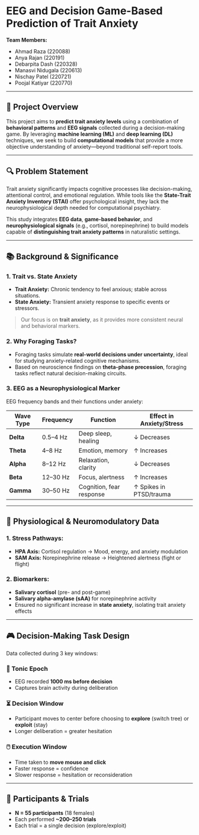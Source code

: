 # EEG and Decision Game-Based Prediction of Trait Anxiety

**Team Members:**
- Ahmad Raza (220088)  
- Anya Rajan (220191)  
- Debarpita Dash (220328)  
- Manasvi Nidugala (220613)  
- Nischay Patel (220721)  
- Poojal Katiyar (220770)  

---

## 🧠 Project Overview

This project aims to **predict trait anxiety levels** using a combination of **behavioral patterns** and **EEG signals** collected during a decision-making game. By leveraging **machine learning (ML)** and **deep learning (DL)** techniques, we seek to build **computational models** that provide a more objective understanding of anxiety—beyond traditional self-report tools.

---

## 🔍 Problem Statement

Trait anxiety significantly impacts cognitive processes like decision-making, attentional control, and emotional regulation. While tools like the **State-Trait Anxiety Inventory (STAI)** offer psychological insight, they lack the neurophysiological depth needed for computational psychiatry.

This study integrates **EEG data**, **game-based behavior**, and **neurophysiological signals** (e.g., cortisol, norepinephrine) to build models capable of **distinguishing trait anxiety patterns** in naturalistic settings.

---

## 📚 Background & Significance

### 1. Trait vs. State Anxiety
- **Trait Anxiety:** Chronic tendency to feel anxious; stable across situations.
- **State Anxiety:** Transient anxiety response to specific events or stressors.

> Our focus is on **trait anxiety**, as it provides more consistent neural and behavioral markers.

### 2. Why Foraging Tasks?
- Foraging tasks simulate **real-world decisions under uncertainty**, ideal for studying anxiety-related cognitive mechanisms.
- Based on neuroscience findings on **theta-phase precession**, foraging tasks reflect natural decision-making circuits.

### 3. EEG as a Neurophysiological Marker
EEG frequency bands and their functions under anxiety:

| Wave Type | Frequency | Function | Effect in Anxiety/Stress |
|-----------|-----------|----------|---------------------------|
| **Delta** | 0.5–4 Hz  | Deep sleep, healing | ↓ Decreases |
| **Theta** | 4–8 Hz    | Emotion, memory | ↑ Increases |
| **Alpha** | 8–12 Hz   | Relaxation, clarity | ↓ Decreases |
| **Beta**  | 12–30 Hz  | Focus, alertness | ↑ Increases |
| **Gamma** | 30–50 Hz  | Cognition, fear response | ↑ Spikes in PTSD/trauma |

---

## 🧪 Physiological & Neuromodulatory Data

### 1. Stress Pathways:
- **HPA Axis:** Cortisol regulation → Mood, energy, and anxiety modulation
- **SAM Axis:** Norepinephrine release → Heightened alertness (fight or flight)

### 2. Biomarkers:
- **Salivary cortisol** (pre- and post-game)
- **Salivary alpha-amylase (sAA)** for norepinephrine activity
- Ensured no significant increase in **state anxiety**, isolating trait anxiety effects

---

## 🎮 Decision-Making Task Design

Data collected during 3 key windows:

### 🧠 Tonic Epoch
- EEG recorded **1000 ms before decision**
- Captures brain activity during deliberation

### ⏳ Decision Window
- Participant moves to center before choosing to **explore** (switch tree) or **exploit** (stay)
- Longer deliberation = greater hesitation

### 🖱️ Execution Window
- Time taken to **move mouse and click**
- Faster response = confidence  
- Slower response = hesitation or reconsideration

---

## 👥 Participants & Trials

- **N = 55 participants** (18 females)
- Each performed **~200–250 trials**
- Each trial = a single decision (explore/exploit)


